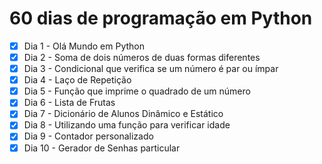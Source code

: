 # 60 dias de programação em Python

- [X] Dia 1 - Olá Mundo em Python
- [X] Dia 2 - Soma de dois números de duas formas diferentes
- [X] Dia 3 - Condicional que verifica se um número é par ou ímpar
- [X] Dia 4 - Laço de Repetição
- [X] Dia 5 - Função que imprime o quadrado de um número
- [X] Dia 6 - Lista de Frutas
- [X] Dia 7 - Dicionário de Alunos Dinâmico e Estático
- [X] Dia 8 - Utilizando uma função para verificar idade
- [X] Dia 9 - Contador personalizado
- [X] Dia 10 - Gerador de Senhas particular
